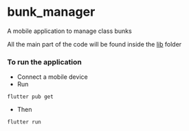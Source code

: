 # bunk_manager

A mobile application to manage class bunks

All the main part of the code will be found inside the [lib](./lib) folder

### To run the application
- Connect a mobile device
- Run
```
flutter pub get
``` 
- Then
```
flutter run
```